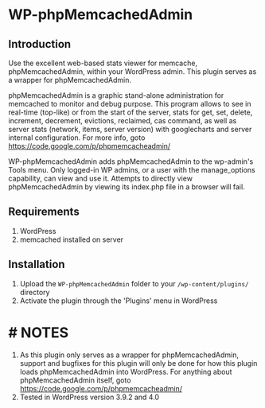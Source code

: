 # WP-phpMemcachedAdmin

## Introduction

Use the excellent web-based stats viewer for memcache, phpMemcachedAdmin, within your WordPress admin. This plugin serves as a wrapper for phpMemcachedAdmin.

phpMemcachedAdmin is a graphic stand-alone administration for memcached to monitor and debug purpose. This program allows to see in real-time (top-like) or from the start of the server, stats for get, set, delete, increment, decrement, evictions, reclaimed, cas command, as well as server stats (network, items, server version) with googlecharts and server internal configuration. For more info, goto https://code.google.com/p/phpmemcacheadmin/

WP-phpMemcachedAdmin adds phpMemcachedAdmin to the wp-admin's Tools menu. Only logged-in WP admins, or a user with the manage_options capability, can view and use it. Attempts to directly view phpMemcachedAdmin by viewing its index.php file in a browser will fail.

## Requirements

1. WordPress
1. memcached installed on server

## Installation

1. Upload the `WP-phpMemcachedAdmin` folder to your `/wp-content/plugins/` directory
1. Activate the plugin through the 'Plugins' menu in WordPress

# # NOTES

1. As this plugin only serves as a wrapper for phpMemcachedAdmin, support and bugfixes for this plugin will only be done for how this plugin loads phpMemcachedAdmin into WordPress. For anything about phpMemcachedAdmin itself, goto https://code.google.com/p/phpmemcacheadmin/
1. Tested in WordPress version 3.9.2 and 4.0